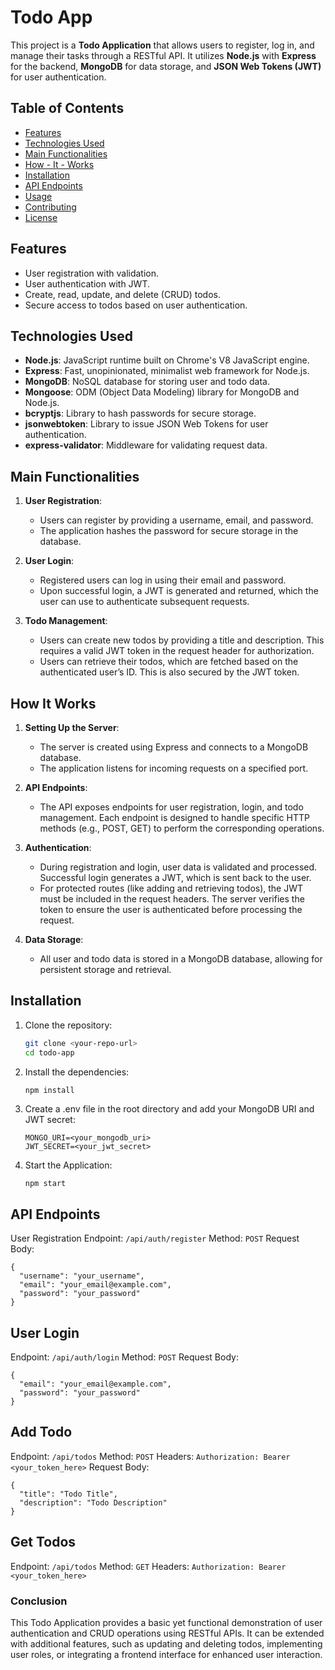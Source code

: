 # Todo App

This project is a **Todo Application** that allows users to register, log in, and manage their tasks through a RESTful API. It utilizes **Node.js** with **Express** for the backend, **MongoDB** for data storage, and **JSON Web Tokens (JWT)** for user authentication.

## Table of Contents

- [Features](#features)
- [Technologies Used](#technologies-used)
- [Main Functionalities](#main-functionalities)
- [How - It - Works](how-it-works)
- [Installation](#installation)
- [API Endpoints](#api-endpoints)
- [Usage](#usage)
- [Contributing](#contributing)
- [License](#license)

## Features

- User registration with validation.
- User authentication with JWT.
- Create, read, update, and delete (CRUD) todos.
- Secure access to todos based on user authentication.

## Technologies Used

- **Node.js**: JavaScript runtime built on Chrome's V8 JavaScript engine.
- **Express**: Fast, unopinionated, minimalist web framework for Node.js.
- **MongoDB**: NoSQL database for storing user and todo data.
- **Mongoose**: ODM (Object Data Modeling) library for MongoDB and Node.js.
- **bcryptjs**: Library to hash passwords for secure storage.
- **jsonwebtoken**: Library to issue JSON Web Tokens for user authentication.
- **express-validator**: Middleware for validating request data.

## Main Functionalities

1. **User Registration**:
   - Users can register by providing a username, email, and password.
   - The application hashes the password for secure storage in the database.

2. **User Login**:
   - Registered users can log in using their email and password.
   - Upon successful login, a JWT is generated and returned, which the user can use to authenticate subsequent requests.

3. **Todo Management**:
   - Users can create new todos by providing a title and description. This requires a valid JWT token in the request header for authorization.
   - Users can retrieve their todos, which are fetched based on the authenticated user’s ID. This is also secured by the JWT token.

## How It Works

1. **Setting Up the Server**:
   - The server is created using Express and connects to a MongoDB database. 
   - The application listens for incoming requests on a specified port.

2. **API Endpoints**:
   - The API exposes endpoints for user registration, login, and todo management. Each endpoint is designed to handle specific HTTP methods (e.g., POST, GET) to perform the corresponding operations.

3. **Authentication**:
   - During registration and login, user data is validated and processed. Successful login generates a JWT, which is sent back to the user.
   - For protected routes (like adding and retrieving todos), the JWT must be included in the request headers. The server verifies the token to ensure the user is authenticated before processing the request.

4. **Data Storage**:
   - All user and todo data is stored in a MongoDB database, allowing for persistent storage and retrieval.

## Installation

1. Clone the repository:
   ```bash
   git clone <your-repo-url>
   cd todo-app 
   ```


2. Install the dependencies:
    ```bash
    npm install  
    ```

3. Create a .env file in the root directory and add your MongoDB URI and JWT secret:
    ```
    MONGO_URI=<your_mongodb_uri>
    JWT_SECRET=<your_jwt_secret>

    ```
4. Start the Application:
    ```
    npm start
    ```


## API Endpoints
User Registration
Endpoint: ```/api/auth/register```
Method: ```POST```
Request Body:

```
{
  "username": "your_username",
  "email": "your_email@example.com",
  "password": "your_password"
}
```

## User Login
Endpoint: ```/api/auth/login```
Method: ```POST```
Request Body:
```
{
  "email": "your_email@example.com",
  "password": "your_password"
}
```

## Add Todo
Endpoint: ```/api/todos```
Method: ```POST```
Headers:
    ```Authorization: Bearer <your_token_here>```
Request Body:
```
{
  "title": "Todo Title",
  "description": "Todo Description"
}
```

## Get Todos
Endpoint: ```/api/todos```
Method: `GET`
Headers:
    ```Authorization: Bearer <your_token_here>```


### Conclusion

This Todo Application provides a basic yet functional demonstration of user authentication and CRUD operations using RESTful APIs. It can be extended with additional features, such as updating and deleting todos, implementing user roles, or integrating a frontend interface for enhanced user interaction.